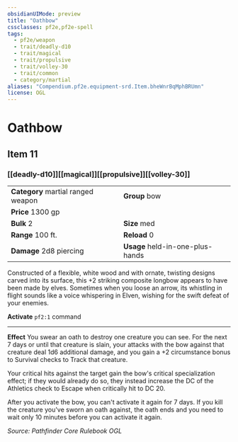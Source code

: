 ```yaml
---
obsidianUIMode: preview
title: "Oathbow"
cssclasses: pf2e,pf2e-spell
tags:
  - pf2e/weapon
  - trait/deadly-d10
  - trait/magical
  - trait/propulsive
  - trait/volley-30
  - trait/common
  - category/martial
aliases: "Compendium.pf2e.equipment-srd.Item.bheWnrBqMphBRUmn"
license: OGL
---
```

# Oathbow
## Item 11
### [[deadly-d10]][[magical]][[propulsive]][[volley-30]]

|  |  |
| -- | -- |
| **Category** martial ranged weapon | **Group** bow |
| **Price** 1300 gp |  |
| **Bulk** 2 | **Size** med |
|**Range** 100 ft.| **Reload** 0|
| **Damage** 2d8 piercing  | **Usage** held-in-one-plus-hands |



Constructed of a flexible, white wood and with ornate, twisting designs carved into its surface, this +2 striking composite longbow appears to have been made by elves. Sometimes when you loose an arrow, its whistling in flight sounds like a voice whispering in Elven, wishing for the swift defeat of your enemies.

**Activate** `pf2:1` command

* * *

**Effect** You swear an oath to destroy one creature you can see. For the next 7 days or until that creature is slain, your attacks with the bow against that creature deal 1d6 additional damage, and you gain a +2 circumstance bonus to Survival checks to Track that creature.

Your critical hits against the target gain the bow's critical specialization effect; if they would already do so, they instead increase the DC of the Athletics check to Escape when critically hit to DC 20.

After you activate the bow, you can't activate it again for 7 days. If you kill the creature you've sworn an oath against, the oath ends and you need to wait only 10 minutes before you can activate it again.

*Source: Pathfinder Core Rulebook*
*OGL*